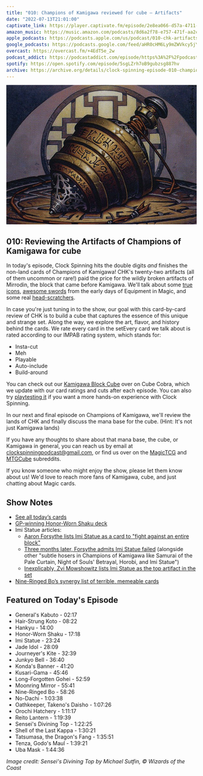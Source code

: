 ```yaml
---
title: "010: Champions of Kamigawa reviewed for cube — Artifacts"
date: "2022-07-13T21:01:00"
captivate_link: https://player.captivate.fm/episode/2e8ea066-d57a-4711-8c0f-7f86fd693395/
amazon_music: https://music.amazon.com/podcasts/8d6a2f78-e757-471f-aa2c-47afe84c72db/episodes/c9b46b3a-2527-4269-a144-0fab6ee3b79e/clock-spinning-010-chk-artifacts-review-champions-of-kamigawa
apple_podcasts: https://podcasts.apple.com/us/podcast/010-chk-artifacts-review-champions-of-kamigawa/id1611106302?i=1000569864048
google_podcasts: https://podcasts.google.com/feed/aHR0cHM6Ly9mZWVkcy5jYXB0aXZhdGUuZm0vY2xvY2stc3Bpbm5pbmcv/episode/MmU4ZWEwNjYtZDU3YS00NzExLThjMGYtN2Y4NmZkNjkzMzk1?sa=X&ved=0CAUQkfYCahcKEwiQic3p3ff4AhUAAAAAHQAAAAAQAQ
overcast: https://overcast.fm/+4EdT5e_2w
podcast_addict: https://podcastaddict.com/episode/https%3A%2F%2Fpodcasts.captivate.fm%2Fmedia%2F7bd1c8d8-6ede-4e52-8292-f563139b7630%2FClock-20Spinning-20Episode-20010-20-20Champions-20of-20Kamigawa-converted.mp3&podcastId=3861161
spotify: https://open.spotify.com/episode/5sgLZrh7oB9gubzsg887hv
archive: https://archive.org/details/clock-spinning-episode-010-champions-of-kamigawa-artifacts
---
```


![Sensei's Divining Top](./senseis-divining-top.jpg)

## 010: Reviewing the Artifacts of Champions of Kamigawa for cube

In today's episode, Clock Spinning hits the double digits *and* finishes the non-land cards of Champions of Kamigawa! CHK's twenty-two artifacts (all of them uncommon or rare!) paid the price for the wildly broken artifacts of Mirrodin, the block that came before Kamigawa. We'll talk about some [true icons](https://scryfall.com/card/chk/268/senseis-divining-top), [awesome swords](https://scryfall.com/card/chk/270/tatsumasa-the-dragons-fang) from the early days of Equipment in Magic, and some real [head-scratchers](https://scryfall.com/card/chk/269/shell-of-the-last-kappa).

In case you're just tuning in to the show, our goal with this card-by-card review of CHK is to build a cube that captures the essence of this unique and strange set. Along the way, we explore the art, flavor, and history behind the cards. We rate every card in the setEvery card we talk about is rated according to our IMPAB rating system, which stands for:

 - Insta-cut
 - Meh
 - Playable
 - Auto-include
 - Build-around

You can check out our [Kamigawa Block Cube](https://cubecobra.com/cube/overview/clock-spinning-chk) over on Cube Cobra, which we update with our card ratings and cuts after each episode. You can also try [playtesting it](https://cubecobra.com/cube/playtest/clock-spinning-chk) if you want a more hands-on experience with Clock Spinning.

In our next and final episode on Champions of Kamigawa, we'll review the lands of CHK and finally discuss the mana base for the cube. (Hint: It's not just Kamigawa lands)

If you have any thoughts to share about that mana base, the cube, or Kamigawa in general, you can reach us by email at clockspinningpodcast@gmail.com, or find us over on the [MagicTCG](https://www.reddit.com/r/magicTCG/) and [MTGCube](https://www.reddit.com/r/mtgcube/) subreddits.

If you know someone who might enjoy the show, please let them know about us! We'd love to reach more fans of Kamigawa, cube, and just chatting about Magic cards.

## Show Notes

* [See all today’s cards](https://scryfall.com/search?q=e%3Dchk+t%3Dartifact)
* [GP-winning Honor-Worn Shaku deck](https://magic.wizards.com/en/articles/archive/return-solution-2005-08-11)
* Imi Statue articles: 
    * [Aaron Forsythe lists Imi Statue as a card to "fight against an entire block"](https://magic.wizards.com/en/articles/archive/ask-wizards-november-2004-2004-11-01) 
    * [Three months later, Forsythe admits Imi Statue failed](https://magic.wizards.com/en/articles/archive/tale-two-formats-2005-02-11) (alongside other "subtle hosers in Champions of Kamigawa like Samurai of the Pale Curtain, Night of Souls' Betrayal, Horobi, and Imi Statue")
    * [Inexplicably, Zvi Mowshowitz lists Imi Statue as the top artifact in the set](https://magic.wizards.com/en/articles/archive/feature/top-50-artifacts-all-time-2005-02-28)
* [Nine-Ringed Bo’s synergy list of terrible, memeable cards](https://edhrec.com/cards/nine-ringed-bo)

## Featured on Today's Episode

* General's Kabuto - 02:17
* Hair-Strung Koto - 08:22
* Hankyu - 14:00
* Honor-Worn Shaku - 17:18
* Imi Statue - 23:24
* Jade Idol - 28:09
* Journeyer's Kite - 32:39
* Junkyo Bell - 36:40
* Konda's Banner - 41:20
* Kusari-Gama - 45:46
* Long-Forgotten Gohei - 52:59
* Moonring Mirror - 55:41
* Nine-Ringed Bo - 58:26
* No-Dachi - 1:03:38
* Oathkeeper, Takeno's Daisho - 1:07:26
* Orochi Hatchery - 1:11:17
* Reito Lantern - 1:19:39
* Sensei's Divining Top - 1:22:25
* Shell of the Last Kappa - 1:30:21
* Tatsumasa, the Dragon's Fang - 1:35:51
* Tenza, Godo's Maul - 1:39:21
* Uba Mask - 1:44:36

_Image credit: Sensei's Divining Top by Michael Sutfin, © Wizards of the Coast_
